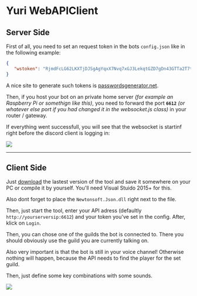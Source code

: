 # Yuri WebAPIClient

## Server Side

First of all, you need to set an request token in the bots `config.json` like in the following example:
```json
{
   "wstoken": "RjmdFcLG62LKXTjDJSgAgYqxX7Nvq7xGJ3LekqtGZD7gDn43GTTa2T7t2uhBF9RG",
}
```
A nice site to generate such tokens is [passwordsgenerator.net](http://passwordsgenerator.net/).

Then, if you host your bot on an private home server *(for example an Raspberry Pi or somethign like this)*, you need to forward the port **`6612`** *(or whatever else port if you had changed it in the websocket.js class)* in your router / gateway.

If everything went successfull, you will see that the websocket is startinf right before the discord client is logging in:

![](http://zekro.de/ss/ConEmu64_2018-06-24_02-22-52.png)

---

## Client Side

Just [download](https://github.com/zekroTJA/yuri/releases) the lastest version of the tool and save it somewhere on your PC or compile it by yourself. You'll need Visual Stuido 2015+ for this.

Also dont forget to place the `Newtonsoft.Json.dll` right next to the file.

Then, just start the tool, enter your API adress (defaultly `http://yourserversip:6612`) and your token you've set in the config.
After, klick on `Login`.

Then, you can chose one of the guilds the bot is connected to. There you should obviously use the guild you are currently talking on.

Also very important is that the bot is still in your voice channel! Otherwise nothing will happen, because the API needs to find the player for the set guild.

Then, just define some key combinations with some sounds.

![](http://zekro.de/ss/YuriClient_2018-06-24_02-28-40.png)
